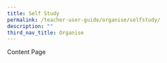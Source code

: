 ```yaml
---
title: Self Study
permalink: /teacher-user-guide/organise/selfstudy/
description: ""
third_nav_title: Organise
---
```

Content Page